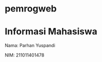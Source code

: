 # pemrogweb
<!DOCTYPE html>
<html lang="en">
<head>
    <meta charset="UTF-8">
    <meta name="viewport" content="width=device-width, initial-scale=1.0">
    <title>Informasi Mahasiswa</title>
</head>
<body>
    <h1>Informasi Mahasiswa</h1>
    <p>Nama: Parhan Yuspandi</p>
    <p>NIM: 211011401478</p>
</body>
</html>
